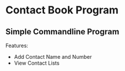 # Contact Book Program
## Simple Commandline Program
Features:
- Add Contact Name and Number
- View Contact Lists